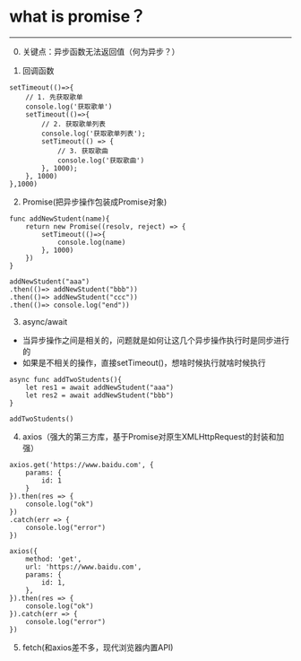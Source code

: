 # what is promise？
***
0. 关键点：异步函数无法返回值（何为异步？）

1. 回调函数
```
setTimeout(()=>{
    // 1. 先获取歌单
    console.log('获取歌单') 
    setTimeout(()=>{
        // 2. 获取歌单列表
        console.log('获取歌单列表');
        setTimeout(() => {
            // 3. 获取歌曲
            console.log('获取歌曲')
        }, 1000);
    }, 1000)
},1000)
```

2. Promise(把异步操作包装成Promise对象)
```
func addNewStudent(name){
    return new Promise((resolv, reject) => {
        setTimeout(()=>{
            console.log(name)
        }, 1000)
    })
}

addNewStudent("aaa")
.then(()=> addNewStudent("bbb"))
.then(()=> addNewStudent("ccc"))
.then(()=> console.log("end"))
```

3. async/await
* 当异步操作之间是相关的，问题就是如何让这几个异步操作执行时是同步进行的
* 如果是不相关的操作，直接setTimeout()，想啥时候执行就啥时候执行
```
async func addTwoStudents(){
    let res1 = await addNewStudent("aaa")
    let res2 = await addNewStudent("bbb")
}

addTwoStudents()
```

4. axios（强大的第三方库，基于Promise对原生XMLHttpRequest的封装和加强）
```
axios.get('https://www.baidu.com', {
    params: {
        id: 1
    }
}).then(res => {
    console.log("ok")
})
.catch(err => {
    console.log("error")
})
```

```
axios({
    method: 'get',
    url: 'https://www.baidu.com',
    params: {
        id: 1,
    },
}).then(res => {
    console.log("ok")
}).catch(err => {
    console.log("error")
})
```

5. fetch(和axios差不多，现代浏览器内置API)
